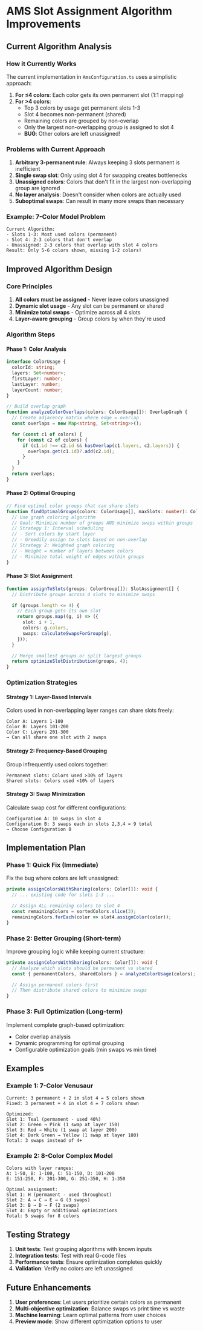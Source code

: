 # AMS Slot Assignment Algorithm Improvements

## Current Algorithm Analysis

### How it Currently Works

The current implementation in `AmsConfiguration.ts` uses a simplistic approach:

1. **For ≤4 colors**: Each color gets its own permanent slot (1:1 mapping)
2. **For >4 colors**:
   - Top 3 colors by usage get permanent slots 1-3
   - Slot 4 becomes non-permanent (shared)
   - Remaining colors are grouped by non-overlap
   - Only the largest non-overlapping group is assigned to slot 4
   - **BUG**: Other colors are left unassigned!

### Problems with Current Approach

1. **Arbitrary 3-permanent rule**: Always keeping 3 slots permanent is inefficient
2. **Single swap slot**: Only using slot 4 for swapping creates bottlenecks
3. **Unassigned colors**: Colors that don't fit in the largest non-overlapping group are ignored
4. **No layer analysis**: Doesn't consider when colors are actually used
5. **Suboptimal swaps**: Can result in many more swaps than necessary

### Example: 7-Color Model Problem

```
Current Algorithm:
- Slots 1-3: Most used colors (permanent)
- Slot 4: 2-3 colors that don't overlap
- Unassigned: 2-3 colors that overlap with slot 4 colors
Result: Only 5-6 colors shown, missing 1-2 colors!
```

## Improved Algorithm Design

### Core Principles

1. **All colors must be assigned** - Never leave colors unassigned
2. **Dynamic slot usage** - Any slot can be permanent or shared
3. **Minimize total swaps** - Optimize across all 4 slots
4. **Layer-aware grouping** - Group colors by when they're used

### Algorithm Steps

#### Phase 1: Color Analysis

```typescript
interface ColorUsage {
  colorId: string;
  layers: Set<number>;
  firstLayer: number;
  lastLayer: number;
  layerCount: number;
}

// Build overlap graph
function analyzeColorOverlaps(colors: ColorUsage[]): OverlapGraph {
  // Create adjacency matrix where edge = overlap
  const overlaps = new Map<string, Set<string>>();

  for (const c1 of colors) {
    for (const c2 of colors) {
      if (c1.id !== c2.id && hasOverlap(c1.layers, c2.layers)) {
        overlaps.get(c1.id)?.add(c2.id);
      }
    }
  }
  return overlaps;
}
```

#### Phase 2: Optimal Grouping

```typescript
// Find optimal color groups that can share slots
function findOptimalGroups(colors: ColorUsage[], maxSlots: number): ColorGroup[] {
  // Use graph coloring algorithm
  // Goal: Minimize number of groups AND minimize swaps within groups
  // Strategy 1: Interval scheduling
  // - Sort colors by start layer
  // - Greedily assign to slots based on non-overlap
  // Strategy 2: Weighted graph coloring
  // - Weight = number of layers between colors
  // - Minimize total weight of edges within groups
}
```

#### Phase 3: Slot Assignment

```typescript
function assignToSlots(groups: ColorGroup[]): SlotAssignment[] {
  // Distribute groups across 4 slots to minimize swaps

  if (groups.length <= 4) {
    // Each group gets its own slot
    return groups.map((g, i) => ({
      slot: i + 1,
      colors: g.colors,
      swaps: calculateSwapsForGroup(g),
    }));
  }

  // Merge smallest groups or split largest groups
  return optimizeSlotDistribution(groups, 4);
}
```

### Optimization Strategies

#### Strategy 1: Layer-Based Intervals

Colors used in non-overlapping layer ranges can share slots freely:

```
Color A: Layers 1-100
Color B: Layers 101-200
Color C: Layers 201-300
→ Can all share one slot with 2 swaps
```

#### Strategy 2: Frequency-Based Grouping

Group infrequently used colors together:

```
Permanent slots: Colors used >30% of layers
Shared slots: Colors used <10% of layers
```

#### Strategy 3: Swap Minimization

Calculate swap cost for different configurations:

```
Configuration A: 10 swaps in slot 4
Configuration B: 3 swaps each in slots 2,3,4 = 9 total
→ Choose Configuration B
```

## Implementation Plan

### Phase 1: Quick Fix (Immediate)

Fix the bug where colors are left unassigned:

```typescript
private assignColorsWithSharing(colors: Color[]): void {
  // ... existing code for slots 1-3 ...

  // Assign ALL remaining colors to slot 4
  const remainingColors = sortedColors.slice(3);
  remainingColors.forEach(color => slot4.assignColor(color));
}
```

### Phase 2: Better Grouping (Short-term)

Improve grouping logic while keeping current structure:

```typescript
private assignColorsWithSharing(colors: Color[]): void {
  // Analyze which slots should be permanent vs shared
  const { permanentColors, sharedColors } = analyzeColorUsage(colors);

  // Assign permanent colors first
  // Then distribute shared colors to minimize swaps
}
```

### Phase 3: Full Optimization (Long-term)

Implement complete graph-based optimization:

- Color overlap analysis
- Dynamic programming for optimal grouping
- Configurable optimization goals (min swaps vs min time)

## Examples

### Example 1: 7-Color Venusaur

```
Current: 3 permanent + 2 in slot 4 = 5 colors shown
Fixed: 3 permanent + 4 in slot 4 = 7 colors shown

Optimized:
Slot 1: Teal (permanent - used 40%)
Slot 2: Green → Pink (1 swap at layer 150)
Slot 3: Red → White (1 swap at layer 200)
Slot 4: Dark Green → Yellow (1 swap at layer 180)
Total: 3 swaps instead of 4+
```

### Example 2: 8-Color Complex Model

```
Colors with layer ranges:
A: 1-50, B: 1-100, C: 51-150, D: 101-200
E: 151-250, F: 201-300, G: 251-350, H: 1-350

Optimal assignment:
Slot 1: H (permanent - used throughout)
Slot 2: A → C → E → G (3 swaps)
Slot 3: B → D → F (2 swaps)
Slot 4: Empty or additional optimizations
Total: 5 swaps for 8 colors
```

## Testing Strategy

1. **Unit tests**: Test grouping algorithms with known inputs
2. **Integration tests**: Test with real G-code files
3. **Performance tests**: Ensure optimization completes quickly
4. **Validation**: Verify no colors are left unassigned

## Future Enhancements

1. **User preferences**: Let users prioritize certain colors as permanent
2. **Multi-objective optimization**: Balance swaps vs print time vs waste
3. **Machine learning**: Learn optimal patterns from user choices
4. **Preview mode**: Show different optimization options to user
